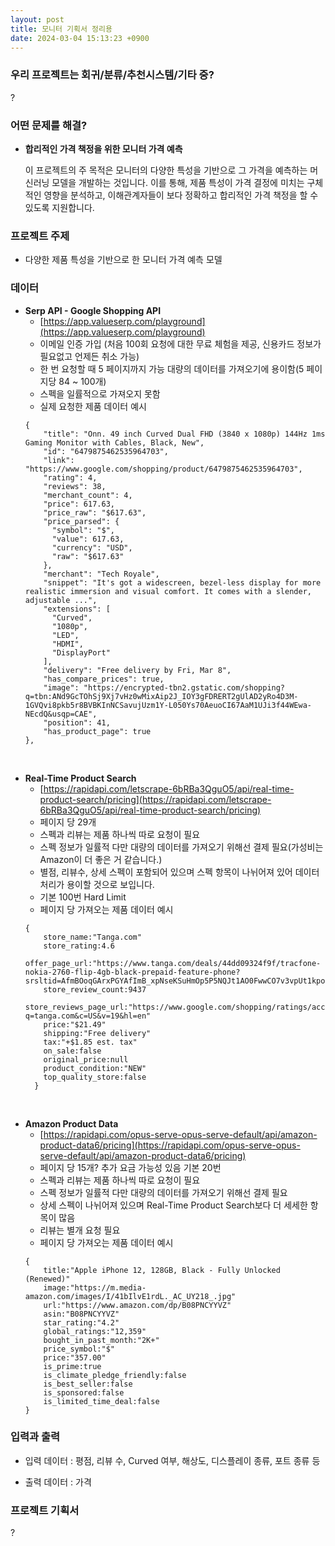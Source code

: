 ```yaml
---
layout: post
title: 모니터 기획서 정리용
date: 2024-03-04 15:13:23 +0900
---
```


### 우리 프로젝트는 회귀/분류/추천시스템/기타 중?
?
<enter></enter>

### 어떤 문제를 해결?
- **합리적인 가격 책정을 위한 모니터 가격 예측**
  <p class="sub">이 프로젝트의 주 목적은 모니터의 다양한 특성을 기반으로 그 가격을 예측하는 머신러닝 모델을 개발하는 것입니다. 이를 통해, 제품 특성이 가격 결정에 미치는 구체적인 영향을 분석하고, 이해관계자들이 보다 정확하고 합리적인 가격 책정을 할 수 있도록 지원합니다.</p>

### 프로젝트 주제
- 다양한 제품 특성을 기반으로 한 모니터 가격 예측 모델

### 데이터
  - **Serp API - Google Shopping API**
    - [https://app.valueserp.com/playground](https://app.valueserp.com/playground)
    - 이메일 인증 가입 (처음 100회 요청에 대한 무료 체험을 제공, 신용카드 정보가 필요없고 언제든 취소 가능)
    - 한 번 요청할 때 5 페이지까지 가능 대량의 데이터를 가져오기에 용이함(5 페이지당 84 ~ 100개)
    - 스펙을 일률적으로 가져오지 못함
    - 실제 요청한 제품 데이터 예시<enter><enter/>
    ```shell
    {
        "title": "Onn. 49 inch Curved Dual FHD (3840 x 1080p) 144Hz 1ms Gaming Monitor with Cables, Black, New",
        "id": "6479875462535964703",
        "link": "https://www.google.com/shopping/product/6479875462535964703",
        "rating": 4,
        "reviews": 38,
        "merchant_count": 4,
        "price": 617.63,
        "price_raw": "$617.63",
        "price_parsed": {
          "symbol": "$",
          "value": 617.63,
          "currency": "USD",
          "raw": "$617.63"
        },
        "merchant": "Tech Royale",
        "snippet": "It's got a widescreen, bezel-less display for more realistic immersion and visual comfort. It comes with a slender, adjustable ...",
        "extensions": [
          "Curved",
          "1080p",
          "LED",
          "HDMI",
          "DisplayPort"
        ],
        "delivery": "Free delivery by Fri, Mar 8",
        "has_compare_prices": true,
        "image": "https://encrypted-tbn2.gstatic.com/shopping?q=tbn:ANd9GcTOhSj9Xj7vHz0wMixAip2J_IOY3gFDRERT2gUlAD2yRo4D3M-1GVQvi8pkb5r8BVBKInNCSavujUzm1Y-L050Ys70AeuoCI67AaM1UJi3f44WEwa-NEcdQ&usqp=CAE",
        "position": 41,
        "has_product_page": true
    },
    ```
<br />

  - **Real-Time Product Search**
    - [https://rapidapi.com/letscrape-6bRBa3QguO5/api/real-time-product-search/pricing](https://rapidapi.com/letscrape-6bRBa3QguO5/api/real-time-product-search/pricing)
    - 페이지 당 29개
    - 스펙과 리뷰는 제품 하나씩 따로 요청이 필요
    - 스펙 정보가 일률적 다만 대량의 데이터를 가져오기 위해선 결제 필요(가성비는 Amazon이 더 좋은 거 같습니다.)
    - 별점, 리뷰수, 상세 스펙이 포함되어 있으며 스펙 항목이 나뉘어져 있어 데이터 처리가 용이할 것으로 보입니다.
    - 기본 100번 Hard Limit
    - 페이지 당 가져오는 제품 데이터 예시 <enter><enter/>
    ```shell
    {
        store_name:"Tanga.com"
        store_rating:4.6
        offer_page_url:"https://www.tanga.com/deals/44dd09324f9f/tracfone-nokia-2760-flip-4gb-black-prepaid-feature-phone?srsltid=AfmBOoqGArxPGYAfImB_xpNseKSuHmOp5P5NQJt1AO0FwwCO7v3vpUt1kpo"
        store_review_count:9437
        store_reviews_page_url:"https://www.google.com/shopping/ratings/account/metrics?q=tanga.com&c=US&v=19&hl=en"
        price:"$21.49"
        shipping:"Free delivery"
        tax:"+$1.85 est. tax"
        on_sale:false
        original_price:null
        product_condition:"NEW"
        top_quality_store:false
      }
    ```
<br />

  - **Amazon Product Data**<enter></enter>
    - [https://rapidapi.com/opus-serve-opus-serve-default/api/amazon-product-data6/pricing](https://rapidapi.com/opus-serve-opus-serve-default/api/amazon-product-data6/pricing)
    - 페이지 당 15개? 추가 요금 가능성 있음 기본 20번
    - 스펙과 리뷰는 제품 하나씩 따로 요청이 필요 
    - 스펙 정보가 일률적 다만 대량의 데이터를 가져오기 위해선 결제 필요
    - 상세 스펙이 나뉘어져 있으며 Real-Time Product Search보다 더 세세한 항목이 많음
    - 리뷰는 별개 요청 필요
    - 페이지 당 가져오는 제품 데이터 예시 <enter><enter/>
    ```shell
    {
        title:"Apple iPhone 12, 128GB, Black - Fully Unlocked (Renewed)"
        image:"https://m.media-amazon.com/images/I/41bIlvE1rdL._AC_UY218_.jpg"
        url:"https://www.amazon.com/dp/B08PNCYYVZ"
        asin:"B08PNCYYVZ"
        star_rating:"4.2"
        global_ratings:"12,359"
        bought_in_past_month:"2K+"
        price_symbol:"$"
        price:"357.00"
        is_prime:true
        is_climate_pledge_friendly:false
        is_best_seller:false
        is_sponsored:false
        is_limited_time_deal:false
    }
    ```

### 입력과 출력
- 입력 데이터 : 평점, 리뷰 수, Curved 여부, 해상도, 디스플레이 종류, 포트 종류 등

- 출력 데이터 : 가격

### 프로젝트 기획서
?